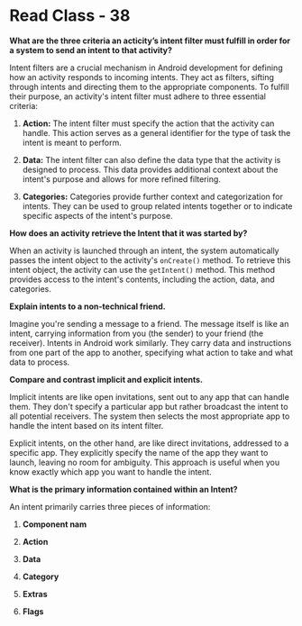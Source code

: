 # Read Class - 38

**What are the three criteria an acticity’s intent filter must fulfill in order for a system to send an intent to that activity?**

Intent filters are a crucial mechanism in Android development for defining how an activity responds to incoming intents. They act as filters, sifting through intents and directing them to the appropriate components. To fulfill their purpose, an activity's intent filter must adhere to three essential criteria:

1. **Action:** The intent filter must specify the action that the activity can handle. This action serves as a general identifier for the type of task the intent is meant to perform.

2. **Data:** The intent filter can also define the data type that the activity is designed to process. This data provides additional context about the intent's purpose and allows for more refined filtering.

3. **Categories:** Categories provide further context and categorization for intents. They can be used to group related intents together or to indicate specific aspects of the intent's purpose.

**How does an activity retrieve the Intent that it was started by?**

When an activity is launched through an intent, the system automatically passes the intent object to the activity's `onCreate()` method. To retrieve this intent object, the activity can use the `getIntent()` method. This method provides access to the intent's contents, including the action, data, and categories.

**Explain intents to a non-technical friend.**

Imagine you're sending a message to a friend. The message itself is like an intent, carrying information from you (the sender) to your friend (the receiver). Intents in Android work similarly. They carry data and instructions from one part of the app to another, specifying what action to take and what data to process.

**Compare and contrast implicit and explicit intents.**

Implicit intents are like open invitations, sent out to any app that can handle them. They don't specify a particular app but rather broadcast the intent to all potential receivers. The system then selects the most appropriate app to handle the intent based on its intent filter.

Explicit intents, on the other hand, are like direct invitations, addressed to a specific app. They explicitly specify the name of the app they want to launch, leaving no room for ambiguity. This approach is useful when you know exactly which app you want to handle the intent.

**What is the primary information contained within an Intent?**

An intent primarily carries three pieces of information:

1. **Component nam**

2. **Action**

3. **Data**

4. **Category**

5. **Extras**

6. **Flags**
